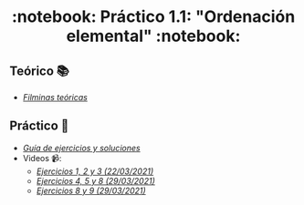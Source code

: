 <h1 align="center">
  :notebook: Práctico 1.1: "Ordenación elemental" :notebook:
</h1>

## Teórico :books:
- [*Filminas teóricas*](https://github.com/Ferca8/AyED2-FaMAF/blob/main/teorico-practico/1.1-ordenacion-elemental/teoria-ordenacion-elemental.pdf)
## Práctico :memo:
- [*Guía de ejercicios y soluciones*](https://github.com/Ferca8/AyED2-FaMAF/tree/main/teorico-practico/1.1-ordenacion-elemental/practico)
- Videos 📹: 
    - [*Ejercicios 1, 2 y 3 (22/03/2021)*](https://www.youtube.com/watch?v=uX8j9zXOSDM)
    - [*Ejercicios 4, 5 y 8 (29/03/2021)*](https://www.youtube.com/watch?v=pd5Y8S7Cuh4)
    - [*Ejercicios 8 y 9 (29/03/2021)*](https://www.youtube.com/watch?v=mUPKHeDHAUQ)